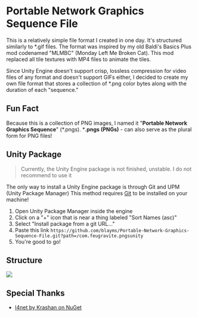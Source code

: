 
# Portable Network Graphics Sequence File

This is a relatively simple file format I created in one day. It's structured similarly to *.gif files. The format was inspired by my old Baldi's Basics Plus mod codenamed "MLMBC" (Monday Left Me Broken Cat). This mod replaced all tile textures with MP4 files to animate the tiles.

Since Unity Engine doesn't support crisp, lossless compression for video files of any format and doesn't support GIFs either, I decided to create my own file format that stores a collection of *.png color bytes along with the duration of each "sequence."

## Fun Fact
Because this is a collection of PNG images, I named it "**Portable Network Graphics Sequence**" (*.pngs).
***.pngs (PNGs)** - can also serve as the plural form for PNG files!

## Unity Package

> Currently, the Unity Engine package is not finished, unstable. I do not recommend to use it

The only way to install a Unity Engine package is through Git and UPM (Unity Package Manager)
This method requires [Git](https://git-scm.com/downloads) to be installed on your machine!

1. Open Unity Package Manager inside the engine
2. Click on a "+" icon that is near a thing labeled "Sort Names (asc)"
3. Select "Install package from a git URL..."
4. Paste this link
`https://github.com/blayms/Portable-Network-Graphics-Sequence-File.git?path=/com.feugravite.pngsunity`
5. You're good to go!

## Structure
![](https://file.garden/Z-1IetWhPAglb4Fv/pngsgithub.svg)
## Special Thanks
- [l4net by Krashan on NuGet](https://www.nuget.org/packages/lz4net/)
